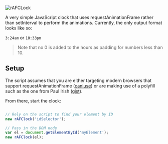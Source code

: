 ![rAFCLock](http://i.imgur.com/iDSOUSj.png)

A very simple JavaScript clock that uses requestAnimationFrame rather than setInterval to perform the animations. Currently, the only output format looks like so:

`3:24am` or `10:33pm`

> Note that no 0 is added to the hours as padding for numbers less than 10.

## Setup

The script assumes that you are either targeting modern browsers that support requestAnimationFrame ([caniuse](http://caniuse.com/requestanimationframe)) or are making use of a polyfill such as the one from Paul Irish ([gist](https://gist.github.com/paulirish/1579671)).

From there, start the clock:

```javascript

// Rely on the script to find your element by ID
new rAFClock('idSelector');

// Pass in the DOM node
var el = document.getElementById('myElement');
new rAFClock(el);

```